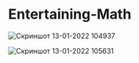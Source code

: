 # Entertaining-Math

![Скриншот 13-01-2022 104937](https://user-images.githubusercontent.com/96263634/149308359-c8dc52df-0477-4a84-b645-5feebe8dcc51.jpg)

![Скриншот 13-01-2022 105631](https://user-images.githubusercontent.com/96263634/149307905-afadebc4-5a3a-4d05-8337-bfb9800ad912.jpg)
